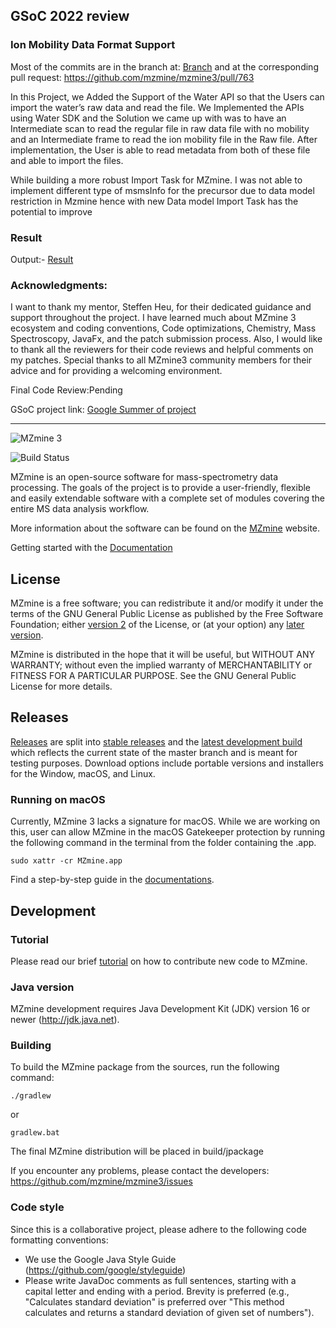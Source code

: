 ## GSoC 2022 review

### Ion Mobility Data Format Support

Most of the commits are in the branch at:  <A HREF = "https://github.com/Tarush-Singh35/mzmine3/tree/waterdevclean">Branch</A>
and at the corresponding pull request: https://github.com/mzmine/mzmine3/pull/763


In this Project, we Added the Support of the Water API so that the Users can import the water’s raw data and read the file. We Implemented the APIs using Water SDK and the Solution we came up with was to have an Intermediate scan to read the regular file in raw data file with no mobility and an Intermediate frame to read the ion mobility file in the Raw file. After implementation, the User is able to read metadata from both of these file and able to import the files.


While building a more robust Import Task for MZmine. I was not able to implement different type of msmsInfo for the precursor due to data model restriction in Mzmine hence with new Data model Import Task has the potential to improve

### Result

Output:- <A HREF = "https://docs.google.com/document/d/e/2PACX-1vQShlK_tj-gOyjO-sHmmxdy23YrW-OV7LFqpS_bPlSFDvaX-tToVRLAEENcomZJ2iutFJtU5JTvVbhX/pub"> Result </A>

### Acknowledgments:
I want to thank my mentor, Steffen Heu, for their dedicated guidance and support throughout the project. I have learned much about MZmine 3 ecosystem and coding conventions, Code optimizations, Chemistry, Mass Spectroscopy, JavaFx, and the patch submission process. Also, I would like to thank all the reviewers for their code reviews and helpful comments on my patches. Special thanks to all MZmine3 community members for their advice and for providing a welcoming environment.

Final Code Review:Pending

GSoC project link: <A HREF = "https://summerofcode.withgoogle.com/myprojects/details/GDw7Ye9P"> Google Summer of project </A> 

---


![MZmine 3](logo/MZmine_logo_RGB.png)

![Build Status](https://github.com/mzmine/mzmine3/actions/workflows/gradle.yml/badge.svg?event=push)

MZmine is an open-source software for mass-spectrometry data processing. The goals of the project is
to provide a user-friendly, flexible and easily extendable software with a complete set of modules
covering the entire MS data analysis workflow.

More information about the software can be found on the [MZmine](http://mzmine.github.io) website.

Getting started with the [Documentation](https://mzmine.github.io/mzmine_documentation/index.html)

## License

MZmine is a free software; you can redistribute it and/or modify it under the terms of the GNU
General Public License as published by the Free Software Foundation;
either [version 2](http://www.gnu.org/licenses/gpl-2.0.html) of the License, or (at your option)
any [later version](http://www.gnu.org/licenses/gpl.html).

MZmine is distributed in the hope that it will be useful, but WITHOUT ANY WARRANTY; without even the
implied warranty of MERCHANTABILITY or FITNESS FOR A PARTICULAR PURPOSE. See the GNU General Public
License for more details.

## Releases

[Releases](https://github.com/mzmine/mzmine3/releases?q=&expanded=true) are split into [stable releases](https://github.com/mzmine/mzmine3/releases/latest)
and
the [latest development build](https://github.com/mzmine/mzmine3/releases/tag/Development-release)
which reflects the current state of the master branch and is meant for testing purposes. Download
options include portable versions and installers for the Window, macOS, and Linux.

### Running on macOS

Currently, MZmine 3 lacks a signature for macOS. While we are working on this, user can allow MZmine
in the macOS Gatekeeper protection by running the following command in the terminal from the folder
containing the .app.

```
sudo xattr -cr MZmine.app
```

Find a step-by-step guide in the [documentations](https://mzmine.github.io/mzmine_documentation/getting_started.html#on-macos).


## Development

### Tutorial

Please read our brief [tutorial](http://mzmine.github.io/development.html) on how to contribute new
code to MZmine.

### Java version

MZmine development requires Java Development Kit (JDK) version 16 or newer (http://jdk.java.net).

### Building

To build the MZmine package from the sources, run the following command:

    ./gradlew

or

    gradlew.bat

The final MZmine distribution will be placed in build/jpackage

If you encounter any problems, please contact the developers:
https://github.com/mzmine/mzmine3/issues

### Code style

Since this is a collaborative project, please adhere to the following code formatting conventions:

* We use the Google Java Style Guide (https://github.com/google/styleguide)
* Please write JavaDoc comments as full sentences, starting with a capital letter and ending with a
  period. Brevity is preferred (e.g., "Calculates standard deviation" is preferred over "This method
  calculates and returns a standard deviation of given set of numbers").

